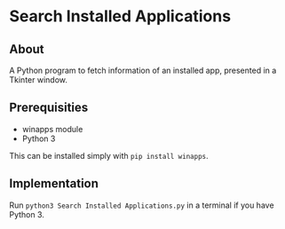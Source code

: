 # Search Installed Applications

## About

A Python program to fetch information of an installed app, presented in a Tkinter window.

## Prerequisities 

- winapps module
- Python 3

This can be installed simply with `pip install winapps`.

## Implementation

Run `python3 Search Installed Applications.py` in a terminal if you have Python 3.

